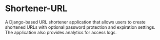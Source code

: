 # Shortener-URL
A Django-based URL shortener application that allows users to create shortened URLs with optional password protection and expiration settings. The application also provides analytics for access logs.

